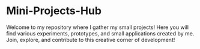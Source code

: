 # Mini-Projects-Hub
Welcome to my repository where I gather my small projects! Here you will find various experiments, prototypes, and small applications created by me. Join, explore, and contribute to this creative corner of development!
